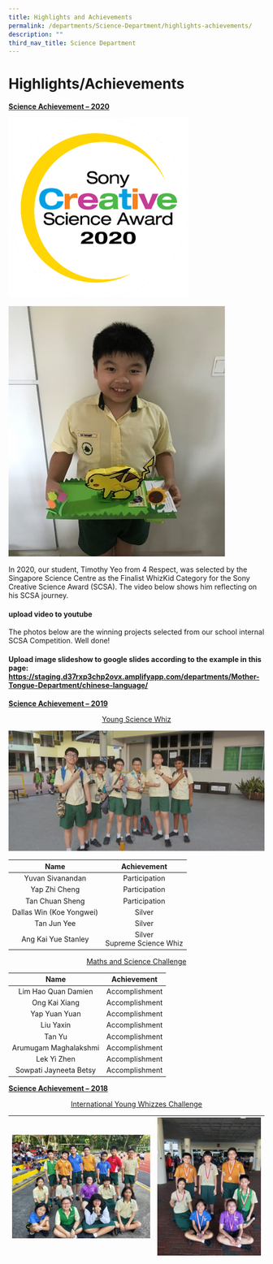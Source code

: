 ```yaml
---
title: Highlights and Achievements
permalink: /departments/Science-Department/highlights-achievements/
description: ""
third_nav_title: Science Department
---
```

# Highlights/Achievements
<b><u>Science Achievement – 2020</u></b>

![](/images/Departments/Science%20Department/logo.png)

![](/images/Departments/Science%20Department/Timothy.jpg)

In 2020, our student, Timothy Yeo from 4 Respect, was selected by the Singapore Science Centre as the Finalist WhizKid Category for the Sony Creative Science Award (SCSA). The video below shows him reflecting on his SCSA journey.

#### upload video to youtube

The photos below are the winning projects selected from our school internal SCSA Competition. Well done!

#### Upload image slideshow to google slides according to the example in this page: https://staging.d37rxp3chp2ovx.amplifyapp.com/departments/Mother-Tongue-Department/chinese-language/

<b><u>Science Achievement – 2019</u></b>

<p style="text-align: center;"><u>Young Science Whiz</u></p>

![](/images/Departments/Science%20Department/2019_young%20science%20whiz_a.jpg)


|            Name           |           Achievement           |
|:-------------------------:|:-------------------------------:|
|      Yuvan Sivanandan     |          Participation          |
|       Yap Zhi Cheng       |          Participation          |
|       Tan Chuan Sheng     |          Participation          |
|  Dallas Win (Koe Yongwei) |              Silver             |
|        Tan Jun Yee        |              Silver             |
|    Ang Kai Yue Stanley    |  Silver<br>Supreme Science Whiz |

<p style="text-align: center;"><u>Maths and Science Challenge</u></p>

|           Name          |   Achievement   |
|:-----------------------:|:---------------:|
|   Lim Hao Quan Damien   |  Accomplishment |
|      Ong Kai Xiang      |  Accomplishment |
|       Yap Yuan Yuan     |  Accomplishment |
|        Liu Yaxin        |  Accomplishment |
|         Tan Yu          |  Accomplishment |
|   Arumugam Maghalakshmi |  Accomplishment |
|        Lek Yi Zhen      |  Accomplishment |
|  Sowpati Jayneeta Betsy |  Accomplishment |


<b><u>Science Achievement – 2018</u></b>

<p style="text-align: center;"><u>International Young Whizzes Challenge</u></p>

| ![](/images/Departments/Science%20Department/2018_international%20young%20whizzes%20challenge_a.jpg) | ![](/images/Departments/Science%20Department/2018_international%20young%20whizzes%20challenge_b.jpg) |
|:----:|:-----------:|